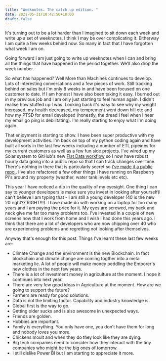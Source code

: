 ```yaml
---
title: "Weeknotes. The catch up edition. "
date: 2021-05-31T10:42:56+10:00
draft: false
---
```


It's turning out to be a lot harder than I imagined to sit down each week and write up a set of weeknotes. I think I may be over complicating it. Eitherway I am quite a few weeks behind now. So many in fact that I have forgotten what week I am on.

Going forward i am just going to write up weeknotes when I can and bring all the things that have happened in the period together. We'll also drop the week number.

So what has happened? Well More than Machines continues to develop. Lots of interesting conversations and a few pieces of work. Still tracking behind on sales but i'm only 8 weeks in and have been focused on one customer to date. If I am honest I have also been taking it easy. I burned out in my previous job and I am only just starting to feel human again. I didn't realise how stuffed up I was. Looking back it's easy to see why my weight increased, my health decreased, my temprement went down hill etc and how my PTSD for email developed (honestly, the dread I feel when I hear my email go ping is debilitating). I'm really starting to enjoy what I'm doing again.

That enjoyment is starting to show. I have been super productive with my development activities. I'm back on top of my python coding again and have built all sorts in the last few weeks including a number of ETL pipeines for my current customers as well as a few fun side projects. I've wired up my Solar system to GitHub's new [Flat Data workflow](https://octo.github.com/projects/flat-data) so I now have robust hourly data going into a public repo so that I can track changes over time. There's nothing in there that is partcularly secret so [i've made it a public repo.](https://github.com/andrewdotcom/enphaseData). I've also refactored a few other things I have running on Raspberry Pi's around my property (weather, water tank levels etc etc).

This year I have noticed a dip in the quality of my eyesight. One thing I can say to younger developers is make sure you invest in looking after yourself(I can't believe I am typing that - I am still a young developer (40 is the new 20 right?? RIGHT!!!). I have made do with working on a laptop for too many years and I am paying the price for it. My eyes are screwed, my back and neck give me far too many problems too. I've invested in a couple of new screens now that I work from home and I wish I had done this years ago. I think that there are a lot of developers who are now chipping over 40 who are experiencing problems and regretting not looking after themselves.

Anyway that's enough for this post. Things I've learnt these last few weeks are:

* Climate Change and the environment is the new Blockchain. In fact blockchain and climate change are coming togther into a meta marketing lie. A lot of people will make money peddling the Emporer's new 
clothes in the next few years.
* There is a lot of investment money in agriculture at the moment. I hope it continues into next year.
* There are very few good ideas in Agriculture at the moment. How are we going to support the future?
* Farmers are ready for good solutions.
* Data is not the limiting factor. Capability and industry knowledge is.
* Global first is the way to go.
* Getting older sucks and is also awesome in unexpected ways.
* Friends are golden.
* Hobbies are important.
* Family is everything. You only have one, you don't have them for long and nobody loves you more.
* Chickens moult and when they do they look like they are dying.
* Big tech companies need to consider how they interact with the tiny companies who might be the big ones of tomorrow.
* I still dislike Power BI but I am starting to appreciate it more.
